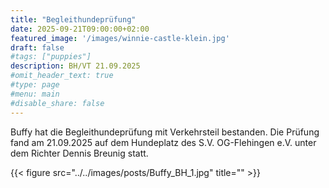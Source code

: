 ```yaml
---
title: "Begleithundeprüfung"
date: 2025-09-21T09:00:00+02:00
featured_image: '/images/winnie-castle-klein.jpg'
draft: false
#tags: ["puppies"]
description: BH/VT 21.09.2025
#omit_header_text: true
#type: page
#menu: main
#disable_share: false
---
```


Buffy hat die Begleithundeprüfung mit Verkehrsteil bestanden.
Die Prüfung fand am 21.09.2025 auf dem Hundeplatz des S.V. OG-Flehingen e.V. unter dem Richter Dennis Breunig statt.

{{< figure src="../../images/posts/Buffy_BH_1.jpg" title="" >}} 


